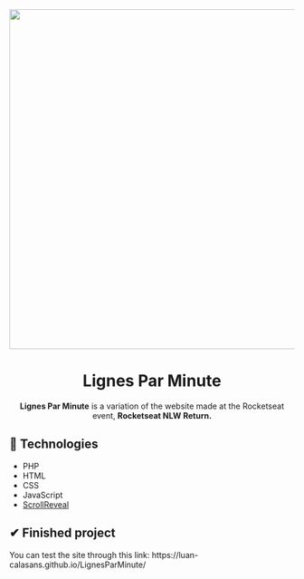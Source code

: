 <div align="center">
  <img src="https://user-images.githubusercontent.com/69552520/172396666-931901c0-e74d-4221-80e1-c7da4c7935ef.png" width="600px">
  <h1>Lignes Par Minute</h1>
  <p><strong>Lignes Par Minute</strong> is a variation of the website made at the Rocketseat event, <strong>Rocketseat NLW Return.</strong></p>
</div>

<h2>🚀 Technologies</h2>
<ul>
  <li>PHP</li>
  <li>HTML</li>
  <li>CSS</li>
  <li>JavaScript</li>
  <li><a href="https://scrollrevealjs.org/">ScrollReveal</a></li>
</ul>

<h2>✔ Finished project</h2>
<p>You can test the site through this link: https://luan-calasans.github.io/LignesParMinute/</p>

